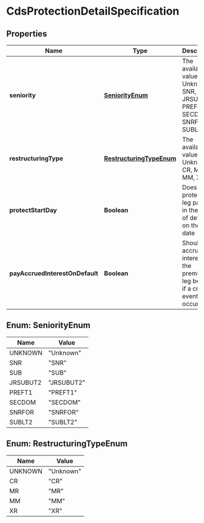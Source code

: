 

# CdsProtectionDetailSpecification

## Properties

Name | Type | Description | Notes
------------ | ------------- | ------------- | -------------
**seniority** | [**SeniorityEnum**](#SeniorityEnum) | The available values are: Unknown, SNR, SUB, JRSUBUT2, PREFT1, SECDOM, SNRFOR, SUBLT2 | 
**restructuringType** | [**RestructuringTypeEnum**](#RestructuringTypeEnum) | The available values are: Unknown, CR, MR, MM, XR | 
**protectStartDay** | **Boolean** | Does the protection leg pay out in the case of default on the start date | 
**payAccruedInterestOnDefault** | **Boolean** | Should accrued interest on the premium leg be paid if a credit event occurs | 



## Enum: SeniorityEnum

Name | Value
---- | -----
UNKNOWN | &quot;Unknown&quot;
SNR | &quot;SNR&quot;
SUB | &quot;SUB&quot;
JRSUBUT2 | &quot;JRSUBUT2&quot;
PREFT1 | &quot;PREFT1&quot;
SECDOM | &quot;SECDOM&quot;
SNRFOR | &quot;SNRFOR&quot;
SUBLT2 | &quot;SUBLT2&quot;



## Enum: RestructuringTypeEnum

Name | Value
---- | -----
UNKNOWN | &quot;Unknown&quot;
CR | &quot;CR&quot;
MR | &quot;MR&quot;
MM | &quot;MM&quot;
XR | &quot;XR&quot;



